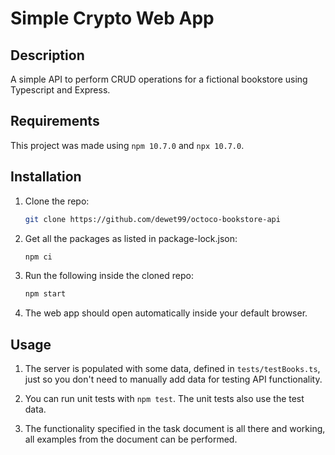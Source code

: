 # Simple Crypto Web App
## Description
A simple API to perform CRUD operations for a fictional bookstore using Typescript and Express.

## Requirements
This project was made using `npm 10.7.0` and `npx 10.7.0`.

## Installation
1. Clone the repo:
    ```bash
    git clone https://github.com/dewet99/octoco-bookstore-api
    ```
2. Get all the packages as listed in package-lock.json:
    ```bash
    npm ci
    ```

3. Run the following inside the cloned repo:
    ```bash
    npm start
    ```
4. The web app should open automatically inside your default browser.

## Usage
1. The server is populated with some data, defined in `tests/testBooks.ts`, just so you don't need to manually add data for testing API functionality.

2. You can run unit tests with `npm test`. The unit tests also use the test data.

3. The functionality specified in the task document is all there and working, all examples from the document can be performed.

